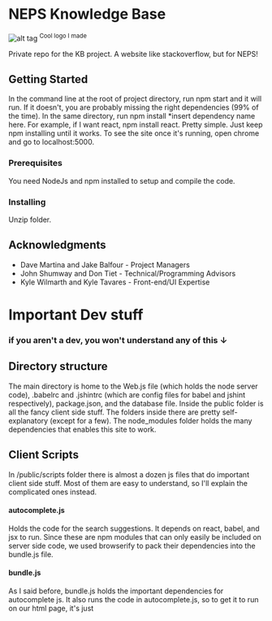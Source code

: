 # NEPS Knowledge Base

![alt tag](./public/images/favicon.ico)
<sup>Cool logo I made</sup>

Private repo for the KB project. A website like stackoverflow, but for NEPS!

## Getting Started

In the command line at the root of project directory, run npm start and it will run. If it doesn't,
you are probably missing the right dependencies (99% of the time). In the same directory, run npm install 
*insert dependency name here. For example, if I want react, npm install react. Pretty simple. Just keep npm
installing until it works. To see the site once it's running, open chrome and go to localhost:5000.

### Prerequisites

You need NodeJs and npm installed to setup and compile the code.

### Installing

Unzip folder.

## Acknowledgments

* Dave Martina and Jake Balfour - Project Managers
* John Shumway and Don Tiet - Technical/Programming Advisors
* Kyle Wilmarth and Kyle Tavares - Front-end/UI Expertise

# Important Dev stuff
### if you aren't a dev, you won't understand any of this ↓

## Directory structure

The main directory is home to the Web.js file (which holds the node server code), .babelrc and .jshintrc
(which are config files for babel and jshint respectively), package.json, and the database file. Inside the 
public folder is all the fancy client side stuff. The folders inside there are pretty self-explanatory 
(except for a few). The node_modules folder holds the many dependencies that enables this site to work.

## Client Scripts

In /public/scripts folder there is almost a dozen js files that do important client side stuff. Most of them
are easy to understand, so I'll explain the complicated ones instead. 

#### autocomplete.js 

Holds the code for the search suggestions. It depends on react, babel,
and jsx to run. Since these are npm modules that can only easily be included on server side code,
we used browserify to pack their dependencies into the bundle.js file.

#### bundle.js

As I said before, bundle.js holds the important dependencies for autocomplete js. It also runs the code in
autocomplete.js, so to get it to run on our html page, it's just <script src="../scripts/bundle.js"/>

#### realtime.socket.js

Listens on a websocket for any events. On a 'received' event,
jQuery is used to append the newly posted article data to the display. Relies on socket.io to function.

## Built With

* [jQuery](https://jquery.com/) - Used for client side coding
* [SQLite](https://www.sqlite.org/) - Database
* [express](https://expressjs.com/) - Used for web framework
* [browserify](http://browserify.org/) - Packages npm modules for client-side use
* [Node](https://nodejs.org/en/) - Used for back-end
* [async](https://github.com/caolan/async) - Used to asynchronously loop through DB queries for search engine
* [quill](https://quilljs.com/) - Rich text box editor
* [ejs](http://www.embeddedjs.com/) - Templating engine
* [react](https://facebook.github.io/react/) - Used for material-ui autocomplete/ search suggestions
* [bootstrap](http://getbootstrap.com/) - Helped the site look pretty :)
* [nodemon](https://github.com/remy/nodemon) - Monitor for any changes in your node.js application and automatically restart the server
* [leven-sort](https://www.npmjs.com/package/leven-sort) - Algorithm used for search engine
* [Atom](https://atom.io/) - Text Editor/IDE used for development
* [Socket.io](https://socket.io/) - Used for websocket code

### Important Commands

* npm start 
    - starts the server (duh)
* browserify ./public/scripts/autocomplete.js > ./public/scripts/bundle.js 
    - finds all dependencies for autocomplete and puts them bundle.js along with the autocomplete.js source code

### Important files - don't delete these
* .babelrc
    - tells babel (a compiler for js) what presets/plugins the code is using in order to compile
* package.json
    - tells npm our dependencies, and tells browserify our babel plugins in order to link our modules.
* db.sqlite
    - the database, you can open it with SQLite Manager
* Web.js
    - the server code, a huge mess of callbacks

### Not-so Important files - delete these if you want idc
* jshintrc
    - only need this if you're using atom

## Authors

* **Adam Espinola** - *Initial Server Programmer* - (adamsp123@gmail.com)

* **Patrick Kennedy** - *Initial Client Programmer* - (patchkennedy56@gmail.com)

